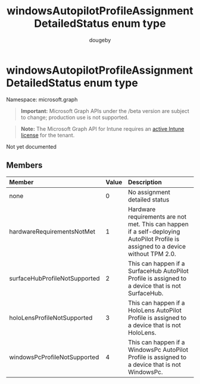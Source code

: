 ﻿---
title: "windowsAutopilotProfileAssignmentDetailedStatus enum type"
description: "Not yet documented"
author: "dougeby"
localization_priority: Normal
ms.prod: "intune"
doc_type: enumPageType
---

# windowsAutopilotProfileAssignmentDetailedStatus enum type

Namespace: microsoft.graph

> **Important:** Microsoft Graph APIs under the /beta version are subject to change; production use is not supported.

> **Note:** The Microsoft Graph API for Intune requires an [active Intune license](https://go.microsoft.com/fwlink/?linkid=839381) for the tenant.

Not yet documented

## Members

| Member                        | Value | Description                                                                                                                       |
| :---------------------------- | :---- | :-------------------------------------------------------------------------------------------------------------------------------- |
| none                          | 0     | No assignment detailed status                                                                                                     |
| hardwareRequirementsNotMet    | 1     | Hardware requirements are not met. This can happen if a self-deploying AutoPilot Profile is assigned to a device without TPM 2.0. |
| surfaceHubProfileNotSupported | 2     | This can happen if a SurfaceHub AutoPilot Profile is assigned to a device that is not SurfaceHub.                                 |
| holoLensProfileNotSupported   | 3     | This can happen if a HoloLens AutoPilot Profile is assigned to a device that is not HoloLens.                                     |
| windowsPcProfileNotSupported  | 4     | This can happen if a WindowsPc AutoPilot Profile is assigned to a device that is not WindowsPc.                                   |
